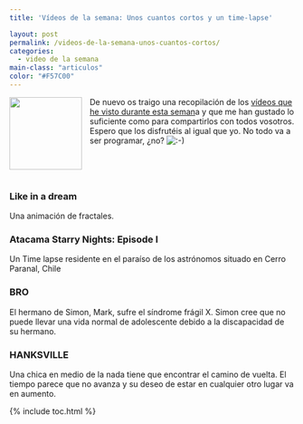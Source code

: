 ```yaml
---
title: 'Vídeos de la semana: Unos cuantos cortos y un time-lapse'

layout: post
permalink: /videos-de-la-semana-unos-cuantos-cortos/
categories:
  - video de la semana
main-class: "articulos"
color: "#F57C00"
---
```

<div class="separator" style="clear: both; text-align: center;">
  <a href="https://1.bp.blogspot.com/-6oHsJJbLCtc/T0DNH9OnxrI/AAAAAAAACGQ/uIuix5iiJhM/s1600/1329646861_video-file.png" imageanchor="1" style="clear:left; float:left;margin-right:1em; margin-bottom:1em"><img border="0" height="128" width="128" src="https://1.bp.blogspot.com/-6oHsJJbLCtc/T0DNH9OnxrI/AAAAAAAACGQ/uIuix5iiJhM/s400/1329646861_video-file.png" /></a>
</div>

De nuevo os traigo una recopilación de los [vídeos que he visto durante esta seman][1]a y que me han gustado lo suficiente como para compartirlos con todos vosotros. Espero que los disfrutéis al igual que yo. No todo va a ser programar, ¿no? <img src="https://elbauldelprogramador.com/wp-includes/assets/img/smilies/icon_smile.gif" alt=":-)" class="wp-smiley" />


<!--ad-->

<h3 style="float:left; clear:left;">
  Like in a dream
</h3>

<p style="clear:left;">
  Una animación de fractales.
</p>

<div style="text-align:center;">
</div>

### Atacama Starry Nights: Episode I

Un Time lapse residente en el paraíso de los astrónomos situado en Cerro Paranal, Chile

<div style="text-align:center;">
</div>

### BRO

El hermano de Simon, Mark, sufre el síndrome frágil X. Simon cree que no puede llevar una vida normal de adolescente debido a la discapacidad de su hermano.

<div style="text-align:center;">
</div>

### HANKSVILLE

Una chica en medio de la nada tiene que encontrar el camino de vuelta. El tiempo parece que no avanza y su deseo de estar en cualquier otro lugar va en aumento.

<div style="text-align:center;">
</div>



 [1]: /label/v%C3%ADdeo%20de%20la%20semana

{% include toc.html %}
